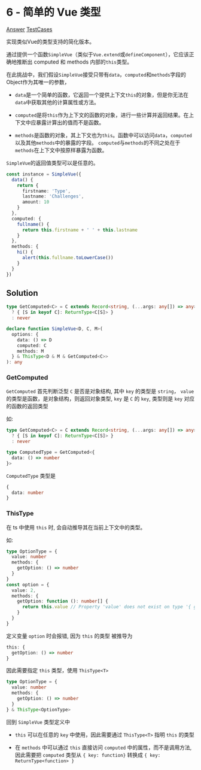 # 6 - 简单的 Vue 类型

[Answer](https://github.com/lybenson/ts-checker/blob/master/src/6-hard-simple-vue/template.ts) [TestCases](https://github.com/lybenson/ts-checker/blob/master/src/6-hard-simple-vue/test-cases.ts)

实现类似Vue的类型支持的简化版本。

通过提供一个函数`SimpleVue`（类似于`Vue.extend`或`defineComponent`），它应该正确地推断出 computed 和 methods 内部的`this`类型。

在此挑战中，我们假设`SimpleVue`接受只带有`data`，`computed`和`methods`字段的Object作为其唯一的参数，

- `data`是一个简单的函数，它返回一个提供上下文`this`的对象，但是你无法在`data`中获取其他的计算属性或方法。

- `computed`是将`this`作为上下文的函数的对象，进行一些计算并返回结果。在上下文中应暴露计算出的值而不是函数。

- `methods`是函数的对象，其上下文也为`this`。函数中可以访问`data`，`computed`以及其他`methods`中的暴露的字段。 `computed`与`methods`的不同之处在于`methods`在上下文中按原样暴露为函数。

`SimpleVue`的返回值类型可以是任意的。

```ts
const instance = SimpleVue({
  data() {
    return {
      firstname: 'Type',
      lastname: 'Challenges',
      amount: 10
    }
  },
  computed: {
    fullname() {
      return this.firstname + ' ' + this.lastname
    }
  },
  methods: {
    hi() {
      alert(this.fullname.toLowerCase())
    }
  }
})
```

## Solution

```ts
type GetComputed<C> = C extends Record<string, (...args: any[]) => any>
  ? { [S in keyof C]: ReturnType<C[S]> }
  : never

declare function SimpleVue<D, C, M>(
  options: {
    data: () => D
    computed: C
    methods: M
  } & ThisType<D & M & GetComputed<C>>
): any
```

### GetComputed

`GetComputed` 首先判断泛型 `C` 是否是对象结构, 其中 `key` 的类型是 `string`， `value` 的类型是函数，是对象结构，则返回对象类型, `key` 是 `C` 的 `key`, 类型则是 `key` 对应的函数的返回类型

如:

```ts
type GetComputed<C> = C extends Record<string, (...args: any[]) => any>
  ? { [S in keyof C]: ReturnType<C[S]> }
  : never

type ComputedType = GetComputed<{
  data: () => number
}>
```

`ComputedType` 类型是

```ts
{
  data: number
}
```

### ThisType

在 ts 中使用 `this` 时, 会自动推导其在当前上下文中的类型。

如:

```ts
type OptionType = {
  value: number
  methods: {
    getOption: () => number
  }
}
const option = {
  value: 2,
  methods: {
    getOption: function (): number[] {
      return this.value // Property 'value' does not exist on type '{ getOption: () => number; }'.t
    }
  }
}
```

定义变量 `option` 时会报错, 因为 `this` 的类型 被推导为

```ts
this: {
  getOption: () => number
}
```

因此需要指定 `this` 类型，使用 `ThisType<T>`

```ts
type OptionType = {
  value: number
  methods: {
    getOption: () => number
  }
} & ThisType<OptionType>
```

回到 `SimpleVue` 类型定义中

- `this` 可以在任意的 `key` 中使用，因此需要通过 `ThisType<T>` 指明 `this` 的类型

- 在 `methods` 中可以通过 `this` 直接访问 `computed` 中的属性，而不是调用方法, 因此需要把 `computed` 类型从 `{ key: function}` 转换成 `{ key: ReturnType<function> }`
